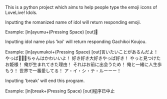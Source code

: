 This is a python project which aims to help people type the emoji icons of LoveLive! Idols.

Inputting the romanized name of idol will return responding emoji.

Example: 
[in]ayumu+(Pressing Space)
[out]🎀

Inputting idol name plus 'koi' will return responding Gachikoi Koujou.

Example:
[in]ayumukoi+(Pressing Space)
[out]言いたいことがあるんだよ！
やっぱ🎀🎀🎀ちゃんはかわいいよ！
好き好き大好きやっぱ好き！
やっと見つけたお姫様！
俺が生まれてきた理由！
それはお前に出会うため！
俺と一緒に人生歩もう！
世界で一番愛してる！
ア・イ・シ・テ・ルーーー！

Inputting 'break' will end this program.

Example:
[in]break+(Pressing Space)
[out]程序已中止
